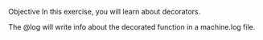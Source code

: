 Objective
In this exercise, you will learn about decorators.

The @log will write info about the decorated function 
in a machine.log file.